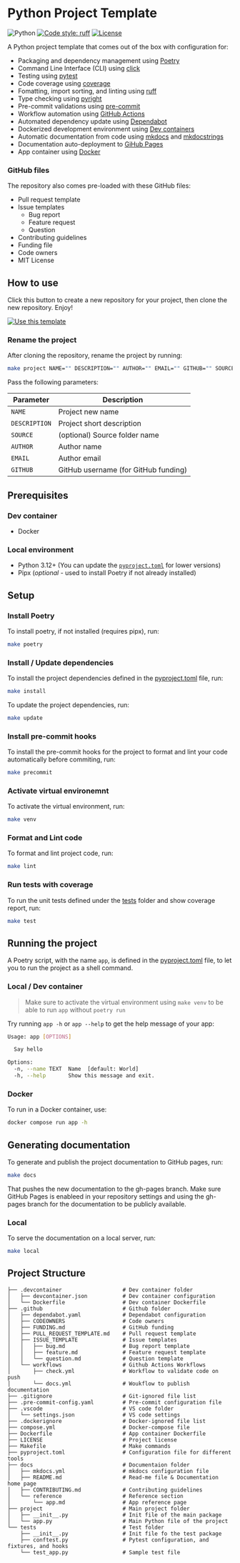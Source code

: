 # Python Project Template
![Python](https://img.shields.io/badge/python-3.12+-3776AB.svg?logo=python&style=flat-square)
[![Code style: ruff](https://img.shields.io/badge/code%20style-ruff-D7FF64.svg?logo=ruff&style=flat-square)](https://docs.astral.sh/ruff)
[![License](https://img.shields.io/badge/license-MIT-blue.svg?style=flat-square)](/LICENSE)

A Python project template that comes out of the box with configuration for:

- Packaging and dependency management using [Poetry](https://python-poetry.org)
- Command Line Interface (CLI) using [click](https://click.palletsprojects.com)
- Testing using [pytest](https://pytest.org)
- Code coverage using [coverage](https://coverage.readthedocs.io)
- Fomatting, import sorting, and linting using [ruff](https://docs.astral.sh/ruff) 
- Type checking using [pyright](https://microsoft.github.io/pyright)
- Pre-commit validations using [pre-commit](https://pre-commit.com)
- Workflow automation using [GitHub Actions](https://github.com/features/actions)
- Automated dependency update using [Dependabot](https://docs.github.com/en/code-security/dependabot)
- Dockerized development environment using [Dev containers](https://code.visualstudio.com/docs/devcontainers/containers)
- Automatic documentation from code using [mkdocs](https://www.mkdocs.org) and [mkdocstrings](https://mkdocstrings.github.io)
- Documentation auto-deployment to [GiHub Pages](https://pages.github.com)
- App container using [Docker](https://docker.com)


### GitHub files
The repository also comes pre-loaded with these GitHub files:

- Pull request template
- Issue templates
    + Bug report
    + Feature request
    + Question
- Contributing guidelines
- Funding file
- Code owners
- MIT License

## How to use
Click this button to create a new repository for your project, then clone the new repository. Enjoy!

[![Use this template]( https://img.shields.io/badge/Use%20this%20template-238636?style=for-the-badge)](https://github.com/amrabed/python/generate)

### Rename the project
After cloning the repository, rename the project by running:
```bash
make project NAME="" DESCRIPTION="" AUTHOR="" EMAIL="" GITHUB="" SOURCE=""
```
Pass the following parameters:

Parameter | Description
--- | ---
`NAME` | Project new name
`DESCRIPTION` | Project short description
`SOURCE` | (optional) Source folder name
`AUTHOR` | Author name
`EMAIL`| Author email 
`GITHUB`| GitHub username (for GitHub funding)


## Prerequisites
### Dev container
- Docker

### Local environment
- Python 3.12+ (You can update the [`pyproject.toml`](../pyproject.toml#L39) for lower versions)
- Pipx (*optional* - used to install Poetry if not already installed)

## Setup

### Install Poetry
To install poetry, if not installed (requires pipx), run:
```bash
make poetry
```

### Install / Update dependencies
To install the project dependencies defined in the [pyproject.toml](../pyproject.toml) file, run:
```bash
make install
```

To update the project dependencies, run:
```bash
make update
```

### Install pre-commit hooks
To install the pre-commit hooks for the project to format and lint your code automatically before commiting, run: 
```bash
make precommit
```

### Activate virtual environemnt
To activate the virtual environment, run:
```bash
make venv
```

### Format and Lint code
To format and lint project code, run:
```bash
make lint
```

### Run tests with coverage
To run the unit tests defined under the [tests](../tests/) folder and show coverage report, run:
```bash
make test
```

## Running the project
A Poetry script, with the name `app`, is defined in the [pyproject.toml](../pyproject.toml#L36) file, to let you to run the project as a shell command.

### Local / Dev container
> Make sure to activate the virtual environment using `make venv` to be able to run `app` without `poetry run`

Try running `app -h` or `app --help` to get the help message of your app:
```bash
Usage: app [OPTIONS]

  Say hello

Options:
  -n, --name TEXT  Name  [default: World]
  -h, --help       Show this message and exit.
```

### Docker
To run in a Docker container, use:
```bash
docker compose run app -h
```

## Generating documentation
To generate and publish the project documentation to GitHub pages, run:
```bash
make docs
```
That pushes the new documentation to the gh-pages branch. 
Make sure GitHub Pages is enableed in your repository settings and using the gh-pages branch for the documentation to be publicly available.

### Local
To serve the documentation on a local server, run:
```bash
make local
```

## Project Structure

```
├── .devcontainer                   # Dev container folder
│   ├── devcontainer.json           # Dev container configuration
│   └── Dockerfile                  # Dev container Dockerfile
├── .github                         # Github folder
│   ├── dependabot.yaml             # Dependabot configuration
│   ├── CODEOWNERS                  # Code owners
│   ├── FUNDING.md                  # GitHub funding
│   ├── PULL_REQUEST_TEMPLATE.md    # Pull request template
│   ├── ISSUE_TEMPLATE              # Issue templates
│   │   ├── bug.md                  # Bug report template
│   │   ├── feature.md              # Feature request template
│   │   └── question.md             # Question template
│   └── workflows                   # Github Actions Workflows
│       ├── check.yml               # Workflow to validate code on push
│       └── docs.yml                # Woukflow to publish documentation
├── .gitignore                      # Git-ignored file list
├── .pre-commit-config.yaml         # Pre-commit configuration file
├── .vscode                         # VS code folder
│   └── settings.json               # VS code settings
├── .dockerignore                   # Docker-ignored file list
├── compose.yml                     # Docker-compose file
├── Dockerfile                      # App container Dockerfile
├── LICENSE                         # Project license
├── Makefile                        # Make commands
├── pyproject.toml                  # Configuration file for different tools
├── docs                            # Documentaion folder
│   ├── mkdocs.yml                  # mkdocs configuration file
│   ├── README.md                   # Read-me file & Documentation home page
│   ├── CONTRIBUTING.md             # Contributing guidelines
│   └── reference                   # Reference section
│       └── app.md                  # App reference page
├── project                         # Main project folder
│   ├── __init__.py                 # Init file of the main package
│   └── app.py                      # Main Python file of the project
└── tests                           # Test folder
    ├── __init__.py                 # Init file fo the test package
    ├── conftest.py                 # Pytest configuration, and fixtures, and hooks
    └── test_app.py                 # Sample test file
```
